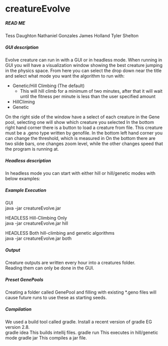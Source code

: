 # creatureEvolve

##### READ ME  
Tess Daughton
Nathaniel Gonzales
James Holland
Tyler Shelton

##### GUI description  
Evolve creature can run in with a GUI or in headless mode.
When running in GUI you will have a visualization window showing the best creature jumping in the physics space.
From here you can select the drop down  near the title and select what mode you want the algorithm to run with:
* Genetic/Hill Climbing (The default)
  * This will hill climb for a minimum of two minutes, after that it will wait until the fitness per minute is less than the user specified amount
* HillCliming
* Genetic

On the right side of the window have a select of each creature in the Gene pool, selecting one will show which creature you selected
In the bottom right hand corner there is a button to load a creature from file. This creature must be a .geno type written by genofile.
In the bottom left hand corner you can change the threshold, which is measured in
On the bottom there are two slide bars, one changes zoom level, while the other changes speed that the program is running at.

##### Headless description  
In headless mode you can start with either hill or hill/genetic modes with below examples:

##### Example Execution  
GUI  
 java -jar creatureEvolve.jar

HEADLESS Hill-Climbing Only  
 java -jar creatureEvolve.jar hill

HEADLESS Both hill-climbing and genetic algorithms  
 java -jar creatureEvolve.jar both

##### Output  
Creature outputs are written every hour into a creatures folder.  
Reading them can only be done in the GUI.

##### Preset GenePools  
Creating a folder called GenePool and filling with existing *.geno files will cause future runs to use these as starting seeds.

##### Compilation  
We used a build tool called gradle. Install a recent version of gradle EG version 2.8.  
gradle idea    This builds intellij files.
gradle run     This executes in hill/genetic mode
gradle jar     This compiles a jar file.
